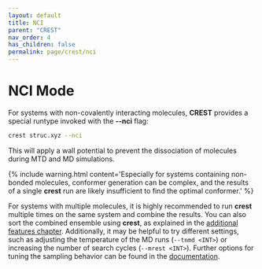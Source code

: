 ```yaml
---
layout: default
title: NCI
parent: "CREST"
nav_order: 4
has_children: false
permalink: page/crest/nci
---
```


# NCI Mode

For systems with non-covalently interacting molecules, **CREST** provides a special runtype invoked with the **--nci** flag:

```bash
crest struc.xyz --nci
```

This will apply a wall potential to prevent the dissociation of molecules during MTD and MD simulations.

{% include warning.html content='Especially for systems containing non-bonded molecules, conformer generation can be complex, and the results of a single **crest** run are likely insufficient to find the optimal conformer.' %}

For systems with multiple molecules, it is highly recommended to run **crest** multiple times on the same system and combine the results. You can also sort the combined ensemble using **crest**, as explained in the [additional features chapter](page/crest/addition). Additionally, it may be helpful to try different settings, such as adjusting the temperature of the MD runs (`--tnmd <INT>`) or increasing the number of search cycles (`--mrest <INT>`). Further options for tuning the sampling behavior can be found in the [documentation](https://crest-lab.github.io/crest-docs/page/documentation/keywords.html#conformational-search-settings).
